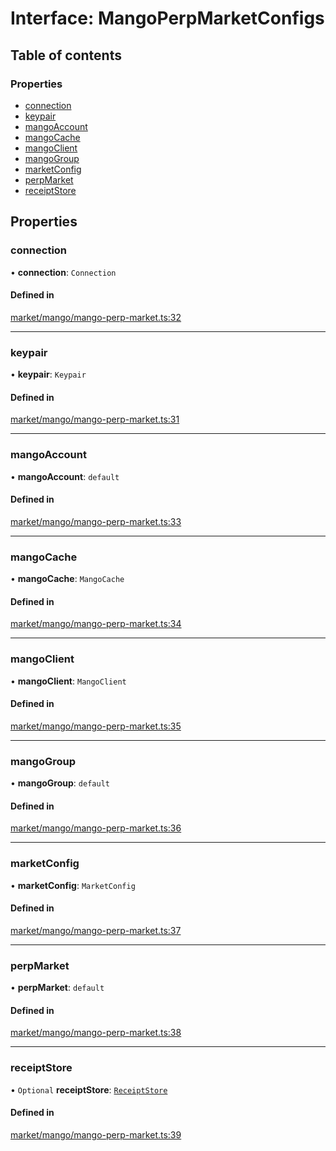 # Interface: MangoPerpMarketConfigs

## Table of contents

### Properties

- [connection](../wiki/MangoPerpMarketConfigs#connection)
- [keypair](../wiki/MangoPerpMarketConfigs#keypair)
- [mangoAccount](../wiki/MangoPerpMarketConfigs#mangoaccount)
- [mangoCache](../wiki/MangoPerpMarketConfigs#mangocache)
- [mangoClient](../wiki/MangoPerpMarketConfigs#mangoclient)
- [mangoGroup](../wiki/MangoPerpMarketConfigs#mangogroup)
- [marketConfig](../wiki/MangoPerpMarketConfigs#marketconfig)
- [perpMarket](../wiki/MangoPerpMarketConfigs#perpmarket)
- [receiptStore](../wiki/MangoPerpMarketConfigs#receiptstore)

## Properties

### connection

• **connection**: `Connection`

#### Defined in

[market/mango/mango-perp-market.ts:32](https://github.com/mango-run/mango-run-core/blob/a90ccad/src/market/mango/mango-perp-market.ts#L32)

___

### keypair

• **keypair**: `Keypair`

#### Defined in

[market/mango/mango-perp-market.ts:31](https://github.com/mango-run/mango-run-core/blob/a90ccad/src/market/mango/mango-perp-market.ts#L31)

___

### mangoAccount

• **mangoAccount**: `default`

#### Defined in

[market/mango/mango-perp-market.ts:33](https://github.com/mango-run/mango-run-core/blob/a90ccad/src/market/mango/mango-perp-market.ts#L33)

___

### mangoCache

• **mangoCache**: `MangoCache`

#### Defined in

[market/mango/mango-perp-market.ts:34](https://github.com/mango-run/mango-run-core/blob/a90ccad/src/market/mango/mango-perp-market.ts#L34)

___

### mangoClient

• **mangoClient**: `MangoClient`

#### Defined in

[market/mango/mango-perp-market.ts:35](https://github.com/mango-run/mango-run-core/blob/a90ccad/src/market/mango/mango-perp-market.ts#L35)

___

### mangoGroup

• **mangoGroup**: `default`

#### Defined in

[market/mango/mango-perp-market.ts:36](https://github.com/mango-run/mango-run-core/blob/a90ccad/src/market/mango/mango-perp-market.ts#L36)

___

### marketConfig

• **marketConfig**: `MarketConfig`

#### Defined in

[market/mango/mango-perp-market.ts:37](https://github.com/mango-run/mango-run-core/blob/a90ccad/src/market/mango/mango-perp-market.ts#L37)

___

### perpMarket

• **perpMarket**: `default`

#### Defined in

[market/mango/mango-perp-market.ts:38](https://github.com/mango-run/mango-run-core/blob/a90ccad/src/market/mango/mango-perp-market.ts#L38)

___

### receiptStore

• `Optional` **receiptStore**: [`ReceiptStore`](../wiki/ReceiptStore)

#### Defined in

[market/mango/mango-perp-market.ts:39](https://github.com/mango-run/mango-run-core/blob/a90ccad/src/market/mango/mango-perp-market.ts#L39)
